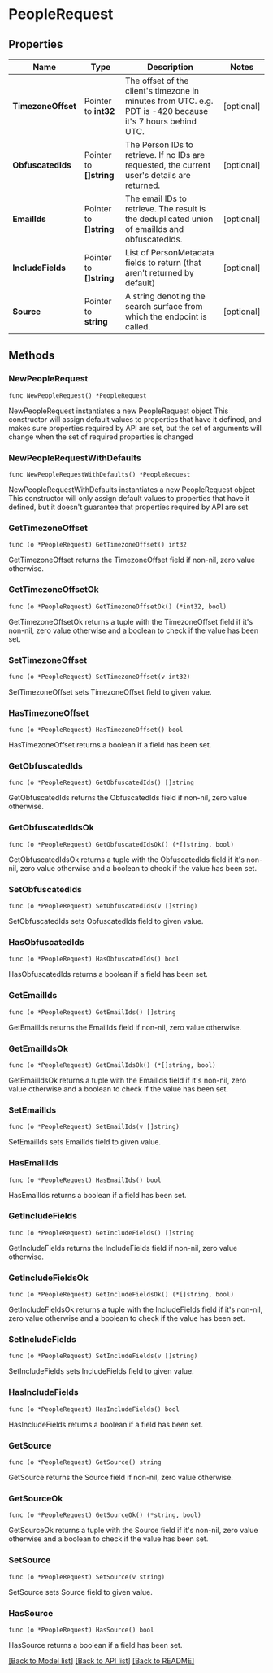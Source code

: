 # PeopleRequest

## Properties

Name | Type | Description | Notes
------------ | ------------- | ------------- | -------------
**TimezoneOffset** | Pointer to **int32** | The offset of the client&#39;s timezone in minutes from UTC. e.g. PDT is -420 because it&#39;s 7 hours behind UTC. | [optional] 
**ObfuscatedIds** | Pointer to **[]string** | The Person IDs to retrieve. If no IDs are requested, the current user&#39;s details are returned. | [optional] 
**EmailIds** | Pointer to **[]string** | The email IDs to retrieve. The result is the deduplicated union of emailIds and obfuscatedIds. | [optional] 
**IncludeFields** | Pointer to **[]string** | List of PersonMetadata fields to return (that aren&#39;t returned by default) | [optional] 
**Source** | Pointer to **string** | A string denoting the search surface from which the endpoint is called. | [optional] 

## Methods

### NewPeopleRequest

`func NewPeopleRequest() *PeopleRequest`

NewPeopleRequest instantiates a new PeopleRequest object
This constructor will assign default values to properties that have it defined,
and makes sure properties required by API are set, but the set of arguments
will change when the set of required properties is changed

### NewPeopleRequestWithDefaults

`func NewPeopleRequestWithDefaults() *PeopleRequest`

NewPeopleRequestWithDefaults instantiates a new PeopleRequest object
This constructor will only assign default values to properties that have it defined,
but it doesn't guarantee that properties required by API are set

### GetTimezoneOffset

`func (o *PeopleRequest) GetTimezoneOffset() int32`

GetTimezoneOffset returns the TimezoneOffset field if non-nil, zero value otherwise.

### GetTimezoneOffsetOk

`func (o *PeopleRequest) GetTimezoneOffsetOk() (*int32, bool)`

GetTimezoneOffsetOk returns a tuple with the TimezoneOffset field if it's non-nil, zero value otherwise
and a boolean to check if the value has been set.

### SetTimezoneOffset

`func (o *PeopleRequest) SetTimezoneOffset(v int32)`

SetTimezoneOffset sets TimezoneOffset field to given value.

### HasTimezoneOffset

`func (o *PeopleRequest) HasTimezoneOffset() bool`

HasTimezoneOffset returns a boolean if a field has been set.

### GetObfuscatedIds

`func (o *PeopleRequest) GetObfuscatedIds() []string`

GetObfuscatedIds returns the ObfuscatedIds field if non-nil, zero value otherwise.

### GetObfuscatedIdsOk

`func (o *PeopleRequest) GetObfuscatedIdsOk() (*[]string, bool)`

GetObfuscatedIdsOk returns a tuple with the ObfuscatedIds field if it's non-nil, zero value otherwise
and a boolean to check if the value has been set.

### SetObfuscatedIds

`func (o *PeopleRequest) SetObfuscatedIds(v []string)`

SetObfuscatedIds sets ObfuscatedIds field to given value.

### HasObfuscatedIds

`func (o *PeopleRequest) HasObfuscatedIds() bool`

HasObfuscatedIds returns a boolean if a field has been set.

### GetEmailIds

`func (o *PeopleRequest) GetEmailIds() []string`

GetEmailIds returns the EmailIds field if non-nil, zero value otherwise.

### GetEmailIdsOk

`func (o *PeopleRequest) GetEmailIdsOk() (*[]string, bool)`

GetEmailIdsOk returns a tuple with the EmailIds field if it's non-nil, zero value otherwise
and a boolean to check if the value has been set.

### SetEmailIds

`func (o *PeopleRequest) SetEmailIds(v []string)`

SetEmailIds sets EmailIds field to given value.

### HasEmailIds

`func (o *PeopleRequest) HasEmailIds() bool`

HasEmailIds returns a boolean if a field has been set.

### GetIncludeFields

`func (o *PeopleRequest) GetIncludeFields() []string`

GetIncludeFields returns the IncludeFields field if non-nil, zero value otherwise.

### GetIncludeFieldsOk

`func (o *PeopleRequest) GetIncludeFieldsOk() (*[]string, bool)`

GetIncludeFieldsOk returns a tuple with the IncludeFields field if it's non-nil, zero value otherwise
and a boolean to check if the value has been set.

### SetIncludeFields

`func (o *PeopleRequest) SetIncludeFields(v []string)`

SetIncludeFields sets IncludeFields field to given value.

### HasIncludeFields

`func (o *PeopleRequest) HasIncludeFields() bool`

HasIncludeFields returns a boolean if a field has been set.

### GetSource

`func (o *PeopleRequest) GetSource() string`

GetSource returns the Source field if non-nil, zero value otherwise.

### GetSourceOk

`func (o *PeopleRequest) GetSourceOk() (*string, bool)`

GetSourceOk returns a tuple with the Source field if it's non-nil, zero value otherwise
and a boolean to check if the value has been set.

### SetSource

`func (o *PeopleRequest) SetSource(v string)`

SetSource sets Source field to given value.

### HasSource

`func (o *PeopleRequest) HasSource() bool`

HasSource returns a boolean if a field has been set.


[[Back to Model list]](../README.md#documentation-for-models) [[Back to API list]](../README.md#documentation-for-api-endpoints) [[Back to README]](../README.md)


